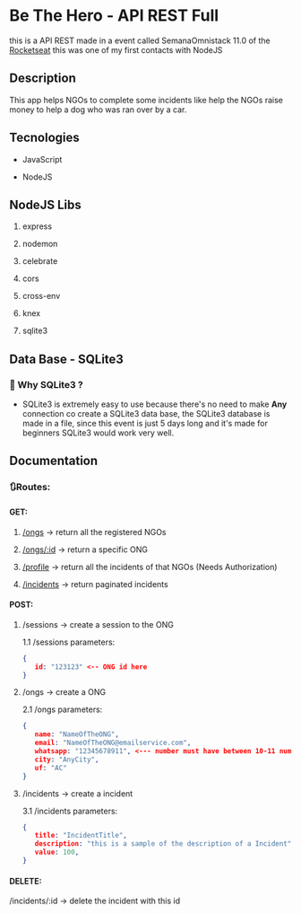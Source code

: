 # Be The Hero - API REST Full

this is a API REST made in a event called SemanaOmnistack 11.0 of the [Rocketseat](https://rocketseat.com.br/) this was one of my first contacts with NodeJS

## Description
This app helps NGOs to complete some incidents like help the NGOs raise money to help a dog who was ran over by a car.

## Tecnologies

- JavaScript
   
- NodeJS

## NodeJS Libs

1. express

2. nodemon

3. celebrate 

4. cors

5. cross-env

6. knex

7. sqlite3

## Data Base - SQLite3

### 🤔 Why SQLite3 ?

- SQLite3 is extremely easy to use because there's no need to make **Any** connection co create a SQLite3 data base, the SQLite3 database is made in a file, since this event is just 5 days long and it's made for beginners SQLite3 would work very well.

## Documentation

### 🔃Routes:

#### GET:
1. [/ongs](https://apirestacfer.herokuapp.com/ongs) -> return all the registered NGOs

2. [/ongs/:id](https://apirestacfer.herokuapp.com/ongs/4dfa8d69) -> return a specific ONG

3. [/profile](https://apirestacfer.herokuapp.com/profile) -> return all the incidents of that NGOs (Needs Authorization)

4. [/incidents](https://apirestacfer.herokuapp.com/incidents) -> return paginated incidents


#### POST:
1. /sessions -> create a session to the ONG

   1.1 /sessions parameters:
   ```json
   {
      id: "123123" <-- ONG id here
   }
   ```
   
2. /ongs -> create a ONG

   2.1 /ongs parameters:
   ```json
   {
      name: "NameOfTheONG",
      email: "NameOfTheONG@emailservice.com",
      whatsapp: "12345678911", <--- number must have between 10-11 numbers
      city: "AnyCity",
      uf: "AC"
   }
   ```
3. /incidents -> create a incident

   3.1 /incidents parameters:
   ```json
   {
      title: "IncidentTitle",
      description: "this is a sample of the description of a Incident",
      value: 100,
   }
   ```
   
#### DELETE:
/incidents/:id -> delete the incident with this id
